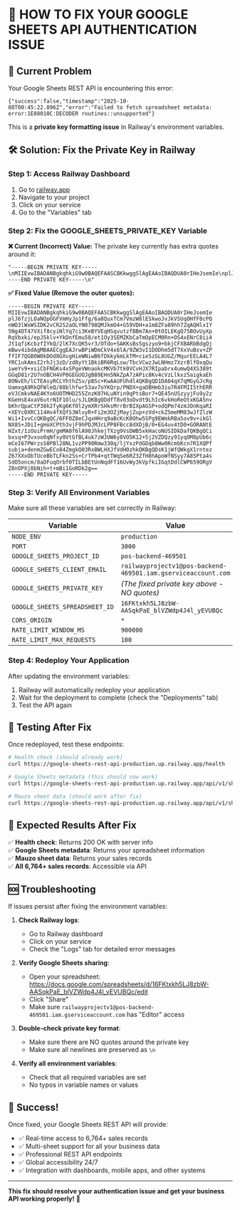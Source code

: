 # 🔧 HOW TO FIX YOUR GOOGLE SHEETS API AUTHENTICATION ISSUE

## 🚨 Current Problem

Your Google Sheets REST API is encountering this error:
```
{"success":false,"timestamp":"2025-10-08T00:45:22.896Z","error":"Failed to fetch spreadsheet metadata: error:1E08010C:DECODER routines::unsupported"}
```

This is a **private key formatting issue** in Railway's environment variables.

## 🛠️ Solution: Fix the Private Key in Railway

### Step 1: Access Railway Dashboard
1. Go to [railway.app](https://railway.app)
2. Navigate to your project
3. Click on your service
4. Go to the "Variables" tab

### Step 2: Fix the GOOGLE_SHEETS_PRIVATE_KEY Variable

**❌ Current (Incorrect) Value:**
The private key currently has extra quotes around it:
```
"-----BEGIN PRIVATE KEY-----\nMIIEvwIBADANBgkqhkiG9w0BAQEFAASCBKkwggSlAgEAAoIBAQDUA0rIHeJsemIe\nplJ6fzjLOaNQpOGFVmHyJp1Ffg/6a8QuxTCm7VmzW8lESkwoJvJkVSUqOHfF0cPQ\nnWO3lWxWSIDK2vCR2S2aOLYN0798QMJkmO4+G59VDH+a1m8ZFa89hh7ZqAQHlx1Y\n5Ng4DT47VXif8cyiNlYq7ci3KeBYVEqHSqvutzfBBm7An+0tOILEKgQ75BOvUyXp\nRqVbxki/epJ5klv+YkDnfEmu58/et1Oy3SEMZKbCaTmOpECM0Rn+OS4xENrC8ii4\nJt1qfiKcbzfIYkQ/2lK7XcQK5vr3/OTdo+SAKKsBs5gszyo9+bkjCFXBARbBdgQj\nmBwv4ibdAgMBAAECggEAJrwBPiWDmCkV4x6lA/9ZW3vI1DODhm5dT7XxVuBsv+ZP\nffIF7QGBOW0kDOd8GXvgHieWNiwB6fDkkykmLkTM+cieSzGL8UGZ/MqurEELA4L7\nYRC1ukAmsI2rhJj3zD/zd8yYt1BkiBR6RqLsw/TbcVCwzJwLNHmz7XzrBlfOxqQu\niweYv9+xsiCbFNGKs4xSPgeVWnaokcMKVb7tk0VCvHJX7RIpabrx4umwQ4XS389t\nGGqD81r2U7nOBCH4VP0GEGUOJgB89EHn5NkZpA7zAPic8Kv4cVzLlkxz5aigkaEh\n8ONvEh/lCTEAsyRCLYhthZSv/pBSc+KwAAUFUhdl4QKBgQD1DA04qX7qMGyGJcRg\nUamxgA9RkQFWleQ/88blhfwr53av7oYKQrp/PNDX+gaDBHmb3iu7R4FMIISthERR\neVJCmkvNAE4KYo6UOTMHD255ZnzK07HLuNYin9qPtsBor7+QE45nUSzyyjFu9y2z\nKGeHsE4xaV6utrNIF1Olu/sJLQKBgQDdfT8v03oDvdt9LhIc6vkHoReOtxKGA5nv\nbKhrQpaCtP38k2fyKg6Kf0l2ymXRrSHksMrrBrBIXpAGSP+odQPm74zmJOnKqaRI\n+XEYc0XRC114Hv4fXQfS3WlvyR+Fi2m3OZjMayjZup+zVd+ckZ5meMM83wJfZlzW\nWi1+IvvCcQKBgQC/6FFOZ8eCJqxHHrq9aBcKcK0Ohw5SPg9EWmkRBa5ov9v+ikGl\nNX8S+JDiI+gHoXCPth3vjF9hPDJMJcLPP8FBcc8dXDjB/0+EG4uv4tD0+GORANtE\nHZxt/1zOoiPrmH/gmMA0f6lA90JhkejTXzg9VsDWB5xkHacoNUSIDkDafQKBgQCi\nbxsq+P3vxoo0qNfxy0VtGfBL4uk7zWJUW6y8VO5K12+5j2VZDQzy91yqOM8pUb6c\nmCeI67PWrzsS0PBl28NL1vzPP90Rmw330q/ljYxzPdGDqb8Ww0RcmbKcn7R1XQPf\nsubja+denmZGwECo84ZmgkQ03RxBWLHXJfVdH0zhkQKBgQDsK1jWfQWkgX1rntez\nZ67XXxObTUceBbTLFkn2Ss+CrTPb4+qtTWqSe6RZ3ZfH8hApoWfNSyy7A85Pta4s\nSdO5oncm/8aDFuqOrbf0TILbBEtUnNqdFf16UvWy3kVpfkiIGqtDdlCWP659ORgV\nZ8nOPXj8bNih+t+mBi1GoRDk2g==\n-----END PRIVATE KEY-----\n"
```

**✅ Fixed Value (Remove the outer quotes):**
```
-----BEGIN PRIVATE KEY-----
MIIEvwIBADANBgkqhkiG9w0BAQEFAASCBKkwggSlAgEAAoIBAQDUA0rIHeJsemIe
plJ6fzjLOaNQpOGFVmHyJp1Ffg/6a8QuxTCm7VmzW8lESkwoJvJkVSUqOHfF0cPQ
nWO3lWxWSIDK2vCR2S2aOLYN0798QMJkmO4+G59VDH+a1m8ZFa89hh7ZqAQHlx1Y
5Ng4DT47VXif8cyiNlYq7ci3KeBYVEqHSqvutzfBBm7An+0tOILEKgQ75BOvUyXp
RqVbxki/epJ5klv+YkDnfEmu58/et1Oy3SEMZKbCaTmOpECM0Rn+OS4xENrC8ii4
Jt1qfiKcbzfIYkQ/2lK7XcQK5vr3/OTdo+SAKKsBs5gszyo9+bkjCFXBARbBdgQj
mBwv4ibdAgMBAAECggEAJrwBPiWDmCkV4x6lA/9ZW3vI1DODhm5dT7XxVuBsv+ZP
ffIF7QGBOW0kDOd8GXvgHieWNiwB6fDkkykmLkTM+cieSzGL8UGZ/MqurEELA4L7
YRC1ukAmsI2rhJj3zD/zd8yYt1BkiBR6RqLsw/TbcVCwzJwLNHmz7XzrBlfOxqQu
iweYv9+xsiCbFNGKs4xSPgeVWnaokcMKVb7tk0VCvHJX7RIpabrx4umwQ4XS389t
GGqD81r2U7nOBCH4VP0GEGUOJgB89EHn5NkZpA7zAPic8Kv4cVzLlkxz5aigkaEh
8ONvEh/lCTEAsyRCLYhthZSv/pBSc+KwAAUFUhdl4QKBgQD1DA04qX7qMGyGJcRg
UamxgA9RkQFWleQ/88blhfwr53av7oYKQrp/PNDX+gaDBHmb3iu7R4FMIISthERR
eVJCmkvNAE4KYo6UOTMHD255ZnzK07HLuNYin9qPtsBor7+QE45nUSzyyjFu9y2z
KGeHsE4xaV6utrNIF1Olu/sJLQKBgQDdfT8v03oDvdt9LhIc6vkHoReOtxKGA5nv
bKhrQpaCtP38k2fyKg6Kf0l2ymXRrSHksMrrBrBIXpAGSP+odQPm74zmJOnKqaRI
+XEYc0XRC114Hv4fXQfS3WlvyR+Fi2m3OZjMayjZup+zVd+ckZ5meMM83wJfZlzW
Wi1+IvvCcQKBgQC/6FFOZ8eCJqxHHrq9aBcKcK0Ohw5SPg9EWmkRBa5ov9v+ikGl
NX8S+JDiI+gHoXCPth3vjF9hPDJMJcLPP8FBcc8dXDjB/0+EG4uv4tD0+GORANtE
HZxt/1zOoiPrmH/gmMA0f6lA90JhkejTXzg9VsDWB5xkHacoNUSIDkDafQKBgQCi
bxsq+P3vxoo0qNfxy0VtGfBL4uk7zWJUW6y8VO5K12+5j2VZDQzy91yqOM8pUb6c
mCeI67PWrzsS0PBl28NL1vzPP90Rmw330q/ljYxzPdGDqb8Ww0RcmbKcn7R1XQPf
subja+denmZGwECo84ZmgkQ03RxBWLHXJfVdH0zhkQKBgQDsK1jWfQWkgX1rntez
Z67XXxObTUceBbTLFkn2Ss+CrTPb4+qtTWqSe6RZ3ZfH8hApoWfNSyy7A85Pta4s
SdO5oncm/8aDFuqOrbf0TILbBEtUnNqdFf16UvWy3kVpfkiIGqtDdlCWP659ORgV
Z8nOPXj8bNih+t+mBi1GoRDk2g==
-----END PRIVATE KEY-----
```

### Step 3: Verify All Environment Variables

Make sure all these variables are set correctly in Railway:

| Variable | Value |
|----------|-------|
| `NODE_ENV` | `production` |
| `PORT` | `3000` |
| `GOOGLE_SHEETS_PROJECT_ID` | `pos-backend-469501` |
| `GOOGLE_SHEETS_CLIENT_EMAIL` | `railwayprojectv1@pos-backend-469501.iam.gserviceaccount.com` |
| `GOOGLE_SHEETS_PRIVATE_KEY` | *(The fixed private key above - NO quotes)* |
| `GOOGLE_SHEETS_SPREADSHEET_ID` | `16FKtxkh5LJ8zbW-AASqkPaE_blVZWdp4J4l_yEVUBQc` |
| `CORS_ORIGIN` | `*` |
| `RATE_LIMIT_WINDOW_MS` | `900000` |
| `RATE_LIMIT_MAX_REQUESTS` | `100` |

### Step 4: Redeploy Your Application

After updating the environment variables:
1. Railway will automatically redeploy your application
2. Wait for the deployment to complete (check the "Deployments" tab)
3. Test the API again

## 🧪 Testing After Fix

Once redeployed, test these endpoints:

```bash
# Health check (should already work)
curl https://google-sheets-rest-api-production.up.railway.app/health

# Google Sheets metadata (this should now work)
curl https://google-sheets-rest-api-production.up.railway.app/api/v1/sheets/metadata

# Mauzo sheet data (should work after fix)
curl https://google-sheets-rest-api-production.up.railway.app/api/v1/sheets/Mauzo/range/A1:J5
```

## 🎯 Expected Results After Fix

✅ **Health check**: Returns 200 OK with server info  
✅ **Google Sheets metadata**: Returns your spreadsheet information  
✅ **Mauzo sheet data**: Returns your sales records  
✅ **All 6,764+ sales records**: Accessible via API  

## 🆘 Troubleshooting

If issues persist after fixing the environment variables:

1. **Check Railway logs**:
   - Go to Railway dashboard
   - Click on your service
   - Check the "Logs" tab for detailed error messages

2. **Verify Google Sheets sharing**:
   - Open your spreadsheet: https://docs.google.com/spreadsheets/d/16FKtxkh5LJ8zbW-AASqkPaE_blVZWdp4J4l_yEVUBQc/edit
   - Click "Share"
   - Make sure `railwayprojectv1@pos-backend-469501.iam.gserviceaccount.com` has "Editor" access

3. **Double-check private key format**:
   - Make sure there are NO quotes around the private key
   - Make sure all newlines are preserved as `\n`

4. **Verify all environment variables**:
   - Check that all required variables are set
   - No typos in variable names or values

## 🎉 Success!

Once fixed, your Google Sheets REST API will provide:

- ✅ Real-time access to 6,764+ sales records
- ✅ Multi-sheet support for all your business data
- ✅ Professional REST API endpoints
- ✅ Global accessibility 24/7
- ✅ Integration with dashboards, mobile apps, and other systems

---

**This fix should resolve your authentication issue and get your business API working properly!** 🚀